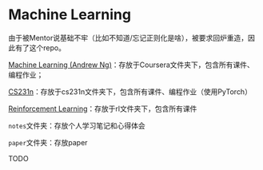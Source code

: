 # Machine Learning

由于被Mentor说基础不牢（比如不知道/忘记正则化是啥），被要求回炉重造，因此有了这个repo。

[Machine Learning  (Andrew Ng)](https://www.coursera.org/learn/machine-learning)：存放于Coursera文件夹下，包含所有课件、编程作业；

[CS231n](http://cs231n.github.io)：存放于cs231n文件夹下，包含所有课件、编程作业（使用PyTorch）

[Reinforcement Learning](https://www.bilibili.com/video/av9831889/)：存放于rl文件夹下，包含所有课件

`notes`文件夹：存放个人学习笔记和心得体会

`paper`文件夹：存放paper

TODO
